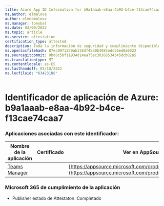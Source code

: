 ```yaml
---
title: Azure App ID Information for b9a1aaab-e8aa-4b92-b4ce-f13cae74caa7
ms.author: elmalova
author: elenamalova
ms.manager: tonybal
ms.date: 03/09/2022
ms.topic: article
ms.service: attestation
certification_type: attested
description: Toda la información de seguridad y cumplimiento disponible para b9a1aaab-e8aa-4b92-b4ce-f13cae74caa7.
ms.openlocfilehash: 87ec0971359ab338df45a0b4085edc56ed0a0022
ms.sourcegitcommit: 0bd8c5bf11934d14ea75ec30388534345dcb02a5
ms.translationtype: MT
ms.contentlocale: es-ES
ms.lasthandoff: 03/10/2022
ms.locfileid: "63423188"
---
```

# <a name="azure-app-id-b9a1aaab-e8aa-4b92-b4ce-f13cae74caa7"></a>Identificador de aplicación de Azure: b9a1aaab-e8aa-4b92-b4ce-f13cae74caa7


### <a name="apps-associated-with-this-id"></a>Aplicaciones asociadas con este identificador:
| **Nombre de la aplicación** | **Certificado** | **Ver en AppSource** |
|--------------|---------------|-----------------------|
| [Teams Manager](https://docs.microsoft.com/microsoft-365-app-certification/forward/WA200000764) |  | [https://appsource.microsoft.com/product/office/WA200000764](https://appsource.microsoft.com/product/office/WA200000764) |

### <a name="microsoft-365-app-compliance-status"></a>Microsoft 365 de cumplimiento de la aplicación
- Publisher estado de Attestaton: Completado
